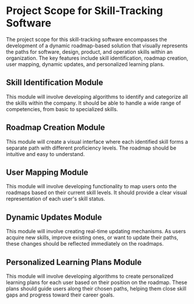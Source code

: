 # Project Scope for Skill-Tracking Software

The project scope for this skill-tracking software encompasses the development of a dynamic roadmap-based solution that visually represents the paths for software, design, product, and operation skills within an organization. The key features include skill identification, roadmap creation, user mapping, dynamic updates, and personalized learning plans.

## Skill Identification Module

This module will involve developing algorithms to identify and categorize all the skills within the company. It should be able to handle a wide range of competencies, from basic to specialized skills.

## Roadmap Creation Module

This module will create a visual interface where each identified skill forms a separate path with different proficiency levels. The roadmap should be intuitive and easy to understand.

## User Mapping Module

This module will involve developing functionality to map users onto the roadmaps based on their current skill levels. It should provide a clear visual representation of each user's skill status.

## Dynamic Updates Module

This module will involve creating real-time updating mechanisms. As users acquire new skills, improve existing ones, or want to update their paths, these changes should be reflected immediately on the roadmaps.

## Personalized Learning Plans Module

This module will involve developing algorithms to create personalized learning plans for each user based on their position on the roadmap. These plans should guide users along their chosen paths, helping them close skill gaps and progress toward their career goals.